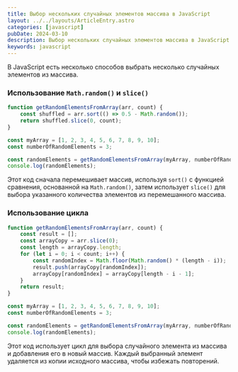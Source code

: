 ```yaml
---
title: Выбор нескольких случайных элементов массива в JavaScript
layout: ../../layouts/ArticleEntry.astro
categories: [javascript]
pubDate: 2024-03-10
description: Выбор нескольких случайных элементов массива в JavaScript
keywords: javascript
---
```


В JavaScript есть несколько способов выбрать несколько случайных элементов из массива. 

### Использование `Math.random()` и `slice()`

```javascript
function getRandomElementsFromArray(arr, count) {
    const shuffled = arr.sort(() => 0.5 - Math.random());
    return shuffled.slice(0, count);
}

const myArray = [1, 2, 3, 4, 5, 6, 7, 8, 9, 10];
const numberOfRandomElements = 3;

const randomElements = getRandomElementsFromArray(myArray, numberOfRandomElements);
console.log(randomElements);
```

Этот код сначала перемешивает массив, используя `sort()` с функцией сравнения, основанной на `Math.random()`, затем использует `slice()` для выбора указанного количества элементов из перемешанного массива.

### Использование цикла

```javascript
function getRandomElementsFromArray(arr, count) {
    const result = [];
    const arrayCopy = arr.slice(0);
    const length = arrayCopy.length;
    for (let i = 0; i < count; i++) {
        const randomIndex = Math.floor(Math.random() * (length - i));
        result.push(arrayCopy[randomIndex]);
        arrayCopy[randomIndex] = arrayCopy[length - i - 1];
    }
    return result;
}

const myArray = [1, 2, 3, 4, 5, 6, 7, 8, 9, 10];
const numberOfRandomElements = 3;

const randomElements = getRandomElementsFromArray(myArray, numberOfRandomElements);
console.log(randomElements);
```

Этот код использует цикл для выбора случайного элемента из массива и добавления его в новый массив. Каждый выбранный элемент удаляется из копии исходного массива, чтобы избежать повторений.